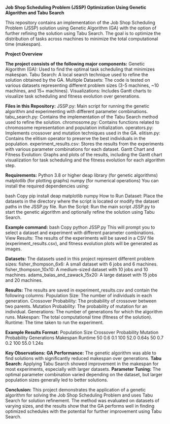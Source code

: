 **Job Shop Scheduling Problem (JSSP) Optimization Using Genetic Algorithm and Tabu Search**

This repository contains an implementation of the Job Shop Scheduling Problem (JSSP) solution using Genetic Algorithm (GA) with the option of further refining the solution using Tabu Search. The goal is to optimize the distribution of tasks across machines to minimize the total computational time (makespan).

**Project Overview**

**The project consists of the following major components:**
Genetic Algorithm (GA): Used to find the optimal task scheduling that minimizes makespan.
Tabu Search: A local search technique used to refine the solution obtained by the GA.
Multiple Datasets: The code is tested on various datasets representing different problem sizes (3-5 machines, ~10 machines, and 15+ machines).
Visualizations: Includes Gantt charts to visualize task scheduling and fitness evolution over generations.

**Files in this Repository:**
JSSP.py: Main script for running the genetic algorithm and experimenting with different parameter combinations.
tabu_search.py: Contains the implementation of the Tabu Search method used to refine the solution.
chromosome.py: Contains functions related to chromosome representation and population initialization.
operators.py: Implements crossover and mutation techniques used in the GA.
elitism.py: Contains the elitism operator to preserve the best individuals in the population.
experiment_results.csv: Stores the results from the experiments with various parameter combinations for each dataset.
Gantt Chart and Fitness Evolution: Graphs and plots of the results, including the Gantt chart visualization for task scheduling and the fitness evolution for each algorithm step.

**Requirements:**
Python 3.8 or higher
deap library (for genetic algorithms)
matplotlib (for plotting graphs)
numpy (for numerical operations)
You can install the required dependencies using:

bash
Copy
pip install deap matplotlib numpy
How to Run
Dataset: Place the datasets in the directory where the script is located or modify the dataset paths in the JSSP.py file.
Run the Script: Run the main script JSSP.py to start the genetic algorithm and optionally refine the solution using Tabu Search.

**Example command:**
bash
Copy
python JSSP.py
This will prompt you to select a dataset and experiment with different parameter combinations.
View Results: The results of the experiments will be saved in a CSV file (experiment_results.csv), and fitness evolution plots will be generated as images.

**Datasets:**
The datasets used in this project represent different problem sizes:
fisher_thompson_6x6: A small dataset with 6 jobs and 6 machines.
fisher_thompson_10x10: A medium-sized dataset with 10 jobs and 10 machines.
adams_balas_and_zawack_15x20: A large dataset with 15 jobs and 20 machines.

**Results:**
The results are saved in experiment_results.csv and contain the following columns:
Population Size: The number of individuals in each generation.
Crossover Probability: The probability of crossover between two parents.
Mutation Probability: The probability of mutation for an individual.
Generations: The number of generations for which the algorithm runs.
Makespan: The total computational time (fitness of the solution).
Runtime: The time taken to run the experiment.

**Example Results Format:**
Population Size	Crossover Probability	Mutation Probability	Generations	Makespan	Runtime
50	0.6	0.1	100	52.0	0.64s
50	0.7	0.2	100	55.0	1.24s

**Key Observations:**
**GA Performance:** The genetic algorithm was able to find solutions with significantly reduced makespan over generations.
**Tabu Search:** Applying Tabu Search showed improvement in the makespan for most experiments, especially with larger datasets.
**Parameter Tuning:** The optimal parameter combination varied depending on the dataset, but larger population sizes generally led to better solutions.

**Conclusion:** This project demonstrates the application of a genetic algorithm for solving the Job Shop Scheduling Problem and uses Tabu Search for solution refinement. The method was evaluated on datasets of varying sizes, and the results show that the GA performs well in finding optimized schedules with the potential for further improvement using Tabu Search.
